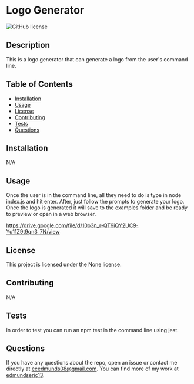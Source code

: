 # Logo Generator

  ![GitHub license](https://img.shields.io/badge/license-None-blue.svg)

  ## Description

  This is a logo generator that can generate a logo from the user's command line.

  ## Table of Contents

  - [Installation](#installation)
  - [Usage](#usage)
  - [License](#license)
  - [Contributing](#contributing)
  - [Tests](#tests)
  - [Questions](#questions)

  ## Installation

  N/A

  ## Usage

  Once the user is in the command line, all they need to do is type in node index.js and hit enter. After, just follow the prompts to generate your logo. Once the logo is generated it will save to the examples folder and be ready to preview or open in a web browser.

  https://drive.google.com/file/d/10o3n_r-QT9iQY2UC9-Yu11Z9t9qn3_7N/view

  ## License

  This project is licensed under the None license.

  ## Contributing

  N/A

  ## Tests

  In order to test you can run an npm test in the command line using jest.

  ## Questions

  If you have any questions about the repo, open an issue or contact me directly at ecedmunds08@gmail.com. You can find more of my work at [edmundseric13](https://github.com/edmundseric13/).
  